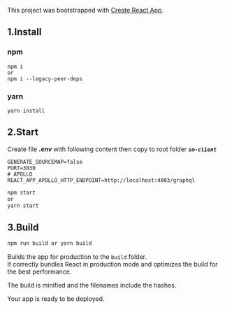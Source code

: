 This project was bootstrapped with [Create React App](https://github.com/facebook/create-react-app).

## 1.Install

### npm

```
npm i
or
npm i --legacy-peer-deps
```

### yarn

```
yarn install
```

## 2.Start
Create file **_.env_** with following content then copy to root folder **_`sm-client`_**
```shell
GENERATE_SOURCEMAP=false
PORT=3030
# APOLLO
REACT_APP_APOLLO_HTTP_ENDPOINT=http://localhost:4003/graphql
````
```sh
npm start
or
yarn start
```

## 3.Build

```sh
npm run build or yarn build
```

Builds the app for production to the `build` folder.<br>
It correctly bundles React in production mode and optimizes the build for the best performance.

The build is minified and the filenames include the hashes.<br>

Your app is ready to be deployed.
